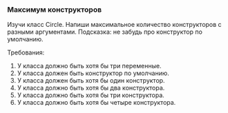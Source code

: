 
### Максимум конструкторов

Изучи класс Circle. Напиши максимальное количество конструкторов с разными аргументами.
Подсказка: не забудь про конструктор по умолчанию.


Требования:
1.	У класса должно быть хотя бы три переменные.
2.	У класса должен быть конструктор по умолчанию.
3.	У класса должен быть хотя бы один конструктор.
4.	У класса должно быть хотя бы два конструктора.
5.	У класса должно быть хотя бы три конструктора.
6.	У класса должно быть хотя бы четыре конструктора.


